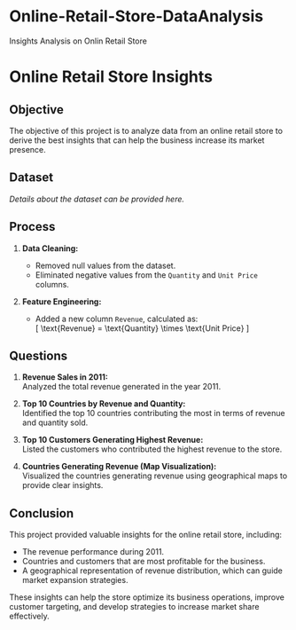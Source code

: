 # Online-Retail-Store-DataAnalysis
Insights Analysis on Onlin Retail Store
# Online Retail Store Insights

## Objective  
The objective of this project is to analyze data from an online retail store to derive the best insights that can help the business increase its market presence.

## Dataset  
*Details about the dataset can be provided here.*

## Process  
1. **Data Cleaning:**  
   - Removed null values from the dataset.  
   - Eliminated negative values from the `Quantity` and `Unit Price` columns.  

2. **Feature Engineering:**  
   - Added a new column `Revenue`, calculated as:  
     \[
     \text{Revenue} = \text{Quantity} \times \text{Unit Price}
     \]

## Questions  
1. **Revenue Sales in 2011:**  
   Analyzed the total revenue generated in the year 2011.

2. **Top 10 Countries by Revenue and Quantity:**  
   Identified the top 10 countries contributing the most in terms of revenue and quantity sold.

3. **Top 10 Customers Generating Highest Revenue:**  
   Listed the customers who contributed the highest revenue to the store.

4. **Countries Generating Revenue (Map Visualization):**  
   Visualized the countries generating revenue using geographical maps to provide clear insights.

## Conclusion  
This project provided valuable insights for the online retail store, including:  
- The revenue performance during 2011.  
- Countries and customers that are most profitable for the business.  
- A geographical representation of revenue distribution, which can guide market expansion strategies.  

These insights can help the store optimize its business operations, improve customer targeting, and develop strategies to increase market share effectively.  


